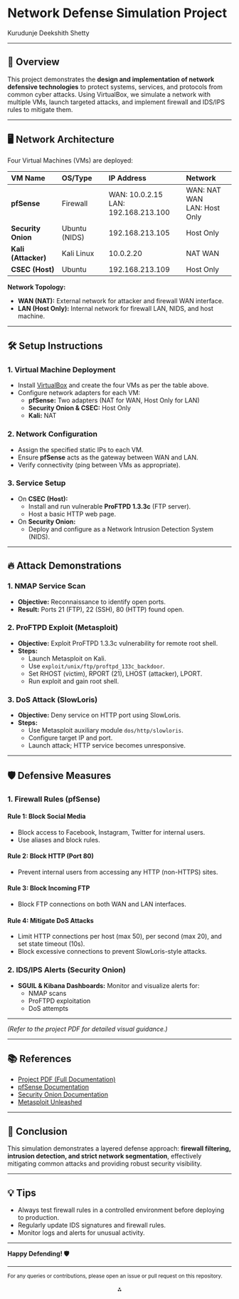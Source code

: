 # Network Defense Simulation Project

Kurudunje Deekshith Shetty 

---

## 🚀 Overview

This project demonstrates the **design and implementation of network defensive technologies** to protect systems, services, and protocols from common cyber attacks. Using VirtualBox, we simulate a network with multiple VMs, launch targeted attacks, and implement firewall and IDS/IPS rules to mitigate them.

---

## 🖥️ Network Architecture

Four Virtual Machines (VMs) are deployed:


| VM Name | OS/Type | IP Address | Network |
| :-- | :-- | :-- | :-- |
| **pfSense** | Firewall | WAN: 10.0.2.15<br>LAN: 192.168.213.100 | WAN: NAT WAN<br>LAN: Host Only |
| **Security Onion** | Ubuntu (NIDS) | 192.168.213.105 | Host Only |
| **Kali (Attacker)** | Kali Linux | 10.0.2.20 | NAT WAN |
| **CSEC (Host)** | Ubuntu | 192.168.213.109 | Host Only |

**Network Topology:**

- **WAN (NAT):** External network for attacker and firewall WAN interface.
- **LAN (Host Only):** Internal network for firewall LAN, NIDS, and host machine.

---

## 🛠️ Setup Instructions

### 1. **Virtual Machine Deployment**

- Install [VirtualBox](https://www.virtualbox.org/) and create the four VMs as per the table above.
- Configure network adapters for each VM:
    - **pfSense:** Two adapters (NAT for WAN, Host Only for LAN)
    - **Security Onion \& CSEC:** Host Only
    - **Kali:** NAT


### 2. **Network Configuration**

- Assign the specified static IPs to each VM.
- Ensure **pfSense** acts as the gateway between WAN and LAN.
- Verify connectivity (ping between VMs as appropriate).


### 3. **Service Setup**

- On **CSEC (Host):**
    - Install and run vulnerable **ProFTPD 1.3.3c** (FTP server).
    - Host a basic HTTP web page.
- On **Security Onion:**
    - Deploy and configure as a Network Intrusion Detection System (NIDS).

---

## 🔥 Attack Demonstrations

### 1. **NMAP Service Scan**

- **Objective:** Reconnaissance to identify open ports.
- **Result:** Ports 21 (FTP), 22 (SSH), 80 (HTTP) found open.


### 2. **ProFTPD Exploit (Metasploit)**

- **Objective:** Exploit ProFTPD 1.3.3c vulnerability for remote root shell.
- **Steps:**
    - Launch Metasploit on Kali.
    - Use `exploit/unix/ftp/proftpd_133c_backdoor`.
    - Set RHOST (victim), RPORT (21), LHOST (attacker), LPORT.
    - Run exploit and gain root shell.


### 3. **DoS Attack (SlowLoris)**

- **Objective:** Deny service on HTTP port using SlowLoris.
- **Steps:**
    - Use Metasploit auxiliary module `dos/http/slowloris`.
    - Configure target IP and port.
    - Launch attack; HTTP service becomes unresponsive.

---

## 🛡️ Defensive Measures

### 1. **Firewall Rules (pfSense)**

#### **Rule 1: Block Social Media**

- Block access to Facebook, Instagram, Twitter for internal users.
- Use aliases and block rules.


#### **Rule 2: Block HTTP (Port 80)**

- Prevent internal users from accessing any HTTP (non-HTTPS) sites.


#### **Rule 3: Block Incoming FTP**

- Block FTP connections on both WAN and LAN interfaces.


#### **Rule 4: Mitigate DoS Attacks**

- Limit HTTP connections per host (max 50), per second (max 20), and set state timeout (10s).
- Block excessive connections to prevent SlowLoris-style attacks.


### 2. **IDS/IPS Alerts (Security Onion)**

- **SGUIL \& Kibana Dashboards:** Monitor and visualize alerts for:
    - NMAP scans
    - ProFTPD exploitation
    - DoS attempts

---

*(Refer to the project PDF for detailed visual guidance.)*

---

## 📚 References

- [Project PDF (Full Documentation)](https://github.com/KDShetty11/Network-defense-simulation/blob/main/Network%20Defence%20project.pdf)
- [pfSense Documentation](https://docs.netgate.com/pfsense/en/latest/)
- [Security Onion Documentation](https://docs.securityonion.net/)
- [Metasploit Unleashed](https://www.offensive-security.com/metasploit-unleashed/)

---

## 📝 Conclusion

This simulation demonstrates a layered defense approach: **firewall filtering, intrusion detection, and strict network segmentation**, effectively mitigating common attacks and providing robust security visibility.

---

## 💡 Tips

- Always test firewall rules in a controlled environment before deploying to production.
- Regularly update IDS signatures and firewall rules.
- Monitor logs and alerts for unusual activity.

---

**Happy Defending! 🛡️**

---

<sup>For any queries or contributions, please open an issue or pull request on this repository.</sup>

<div style="text-align: center">⁂</div>

[^1]: CS-646-Project-2_ks2378_cmj26.pdf

[^2]: Network%20Defence%20project.pdf

